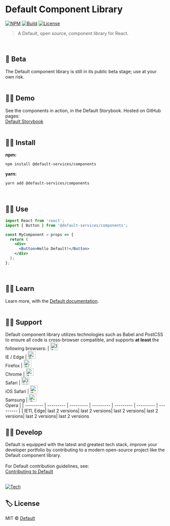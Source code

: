 # Default Component Library

[![NPM](https://img.shields.io/npm/v/@default-services/components?color=%2357a9a9&style=for-the-badge)](https://www.npmjs.com/package/@default-services/components)
[![Build](https://img.shields.io/badge/build-passing-%2357a9a9?style=for-the-badge)](https://github.com/default-services/components)
[![License](https://img.shields.io/github/license/default-services/components?color=%2357a9a9&style=for-the-badge)](https://github.com/default-services/components/blob/master/LICENSE)

> A Default, open source, component library for React.
<br>

## 🧪 Beta
The Default component library is still in its public beta stage; use at your own risk.
<br><br>

## 🐱‍🚀 Demo
See the components in action, in the Default Storybook. Hosted on GitHub pages:<br>
[Default Storybook](https://default-services.github.io/components)
<br><br>

## 🐱‍🏍 Install

**npm:**
```bash
npm install @default-services/components
```
**yarn:**
```bash
yarn add @default-services/components
```
<br>

## 🐱‍💻 Use
```jsx
import React from 'react';
import { Button } from '@default-services/components';

const MyComponent = props => {
  return (
    <div>
      <Button>Hello Default!</Button>
    </div>
  );
};
```
<br>

## 🐱‍👓 Learn
Learn more, with the [Default documentation](https://default.services).
<br><br>

## 🐱‍🐉 Support
Default component library utilizes technologies such as Babel and PostCSS to ensure all code is cross-browser compatible, and supports **at least** the following browsers:
| [<img src="https://raw.githubusercontent.com/alrra/browser-logos/master/src/edge/edge_48x48.png" alt="IE / Edge" width="24px" height="24px" />](http://godban.github.io/browsers-support-badges/)<br/>IE / Edge | [<img src="https://raw.githubusercontent.com/alrra/browser-logos/master/src/firefox/firefox_48x48.png" alt="Firefox" width="24px" height="24px" />](http://godban.github.io/browsers-support-badges/)<br/>Firefox | [<img src="https://raw.githubusercontent.com/alrra/browser-logos/master/src/chrome/chrome_48x48.png" alt="Chrome" width="24px" height="24px" />](http://godban.github.io/browsers-support-badges/)<br/>Chrome | [<img src="https://raw.githubusercontent.com/alrra/browser-logos/master/src/safari/safari_48x48.png" alt="Safari" width="24px" height="24px" />](http://godban.github.io/browsers-support-badges/)<br/>Safari | [<img src="https://raw.githubusercontent.com/alrra/browser-logos/master/src/safari-ios/safari-ios_48x48.png" alt="iOS Safari" width="24px" height="24px" />](http://godban.github.io/browsers-support-badges/)<br/>iOS Safari | [<img src="https://raw.githubusercontent.com/alrra/browser-logos/master/src/samsung-internet/samsung-internet_48x48.png" alt="Samsung" width="24px" height="24px" />](http://godban.github.io/browsers-support-badges/)<br/>Samsung | [<img src="https://raw.githubusercontent.com/alrra/browser-logos/master/src/opera/opera_48x48.png" alt="Opera" width="24px" height="24px" />](http://godban.github.io/browsers-support-badges/)<br/>Opera |
| --------- | --------- | --------- | --------- | --------- | --------- | --------- |
| IE11, Edge| last 2 versions| last 2 versions| last 2 versions| last 2 versions| last 2 versions| last 2 versions
<br>

## 🐱‍👤 Develop

Default is equipped with the latest and greatest tech stack, improve your developer portfolio by contributing to a modern open-source project like the Default component library.<br><br>
For Default contribution guidelines, see:<br>[Contributing to Default](https://github.com/default-services/components/wiki/Contributing-to-Default)
<br><br>

[![Tech](https://user-images.githubusercontent.com/8584126/83432596-f454db80-a3ed-11ea-93c3-28c5ae24a42d.png)](https://github.com/default-services/components)
<br>

## 🏷️ License

MIT © [Default](https://github.com/default-services/components/blob/master/LICENSE)